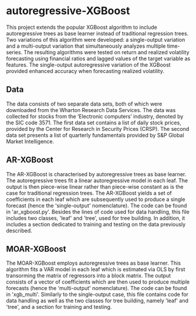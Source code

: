 # autoregressive-XGBoost
This project extends the popular XGBoost algorithm to include autoregressive trees as base learner instead of traditional regression trees. Two variations of this algorithm were developed: a single-output variation and a multi-output variation that simultaneously analyzes multiple time-series. The resulting algorithms were tested on return and realized volatility forecasting using financial ratios and lagged values of the target variable as features. The single-output autoregressive variation of the XGBoost provided enhanced accuracy when forecasting realized volatility.
## Data
The data consists of two separate data sets, both of which were downloaded from the Wharton Research Data Services. The data was collected for stocks from the ‘Electronic computers’ industry, denoted by the SIC code 3571. The first data set contains a list of daily stock prices, provided by the Center for Research in Security Prices (CRSP). The second data set presents a list of quarterly fundamentals provided by S&P Global Market Intelligence.
## AR-XGBoost
The AR-XGBoost is characterised by autoregressive trees as base learner. The autoregressive trees fit a linear autoregressive model in each leaf. The output is then piece-wise linear rather than piece-wise constant as is the case for traditional regression trees. The AR-XGBoost yields a set of coefficients in each leaf which are subsequently used to produce a single forecast (hence the 'single-output' nomenclature). The code can be found in 'ar_xgboost.py'. Besides the lines of code used for data handling, this file includes two classes, 'leaf' and 'tree', used for tree building. In addition, it includes a section dedicated to training and testing on the data previously described.
## MOAR-XGBoost
The MOAR-XGBoost employs autoregressive trees as base learner. This algorithm fits a VAR model in each leaf which is estimated via OLS by first transorming the matrix of regressors into a block matrix. The output consists of a vector of coefficients which are then used to produce multiple forecasts (hence the 'multi-output' nomenclature). The code can be found in 'xgb_multi'. Similarly to the single-output case, this file contains code for data handling as well as the two classes for tree building, namely 'leaf' and 'tree', and a section for training and testing.
